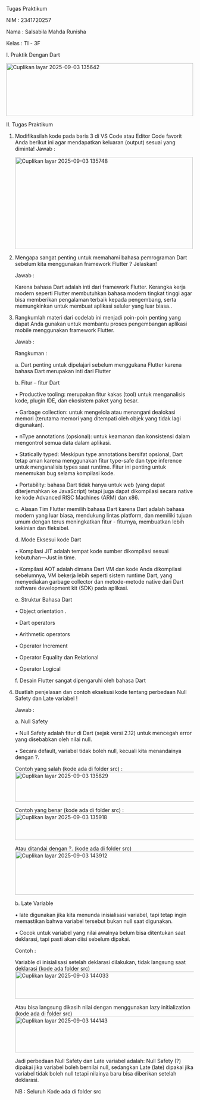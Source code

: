 Tugas Praktikum 

NIM : 2341720257

Nama : Salsabila Mahda Runisha

Kelas : TI - 3F 

I.	Praktik Dengan Dart

<img width="502" height="142" alt="Cuplikan layar 2025-09-03 135642" src="https://github.com/user-attachments/assets/c4deb6e4-dfbf-4f3d-9da8-f93cb5721b4a" />


II.	Tugas Praktikum
1.	Modifikasilah kode pada baris 3 di VS Code atau Editor Code favorit Anda berikut ini agar mendapatkan keluaran (output) sesuai yang diminta!
	Jawab :
	
	<img width="477" height="247" alt="Cuplikan layar 2025-09-03 135748" src="https://github.com/user-attachments/assets/265d1b33-4fe0-44a2-a260-7977cc42c9d2" />

3.	Mengapa sangat penting untuk memahami bahasa pemrograman Dart sebelum kita menggunakan framework Flutter ? Jelaskan!

	Jawab : 
	
	Karena bahasa Dart adalah inti dari framework Flutter. Kerangka kerja modern seperti Flutter membutuhkan bahasa modern tingkat tinggi agar bisa memberikan pengalaman terbaik kepada pengembang, serta memungkinkan untuk membuat aplikasi seluler yang luar biasa.. 

3.	Rangkumlah materi dari codelab ini menjadi poin-poin penting yang dapat Anda gunakan untuk membantu proses pengembangan aplikasi mobile menggunakan framework Flutter.
   
	Jawab :
	
	Rangkuman :
	
	a.	Dart penting untuk dipelajari sebelum menggukana Flutter karena bahasa Dart merupakan inti dari Flutter
	
	b.	Fitur – fitur Dart
	
	•	Productive tooling: merupakan fitur kakas (tool) untuk menganalisis kode, plugin IDE, dan ekosistem paket yang besar.
	
	•	Garbage collection: untuk mengelola atau menangani dealokasi memori (terutama memori yang ditempati oleh objek yang tidak lagi digunakan).
	
	•	nType annotations (opsional): untuk keamanan dan konsistensi dalam mengontrol semua data dalam aplikasi.
	
	•	Statically typed: Meskipun type annotations bersifat opsional, Dart tetap aman karena menggunakan fitur type-safe dan type inference untuk menganalisis types saat runtime. Fitur ini penting untuk menemukan bug selama kompilasi kode.

	•	Portability: bahasa Dart tidak hanya untuk web (yang dapat diterjemahkan ke JavaScript) tetapi juga dapat dikompilasi secara native ke kode Advanced RISC Machines (ARM) dan x86.
	
	c.	Alasan Tim Flutter memilih bahasa Dart karena Dart adalah bahasa modern yang luar biasa, mendukung lintas platform, dan memiliki tujuan umum dengan terus meningkatkan fitur - fiturnya, membuatkan lebih kekinian dan fleksibel.
	
	d.	Mode Eksesui kode Dart
	
	•	Kompilasi JIT adalah tempat kode sumber dikompilasi sesuai kebutuhan—Just in time.
	
	•	Kompilasi AOT adalah dimana Dart VM dan kode Anda dikompilasi sebelumnya, VM bekerja lebih seperti sistem runtime Dart, yang menyediakan garbage collector dan metode-metode native dari Dart software development kit (SDK) pada aplikasi. 
	
	e.	Struktur Bahasa Dart
	
	•	Object orientation . 
	
	•	Dart operators

	•	Arithmetic operators
	
	•	Operator Increment
	
	•	Operator Equality dan Relational
	
	•	Operator Logical
	
	f.	Desain Flutter sangat dipengaruhi oleh bahasa Dart
	

4.	Buatlah penjelasan dan contoh eksekusi kode tentang perbedaan Null Safety dan Late variabel !
   
	Jawab : 
	
	a.	Null Safety
	
	•	Null Safety adalah fitur di Dart (sejak versi 2.12) untuk mencegah error yang disebabkan oleh nilai null.
	
	•	Secara default, variabel tidak boleh null, kecuali kita menandainya dengan ?.
	
	Contoh yang salah (kode ada di folder src) :
		<img width="908" height="80" alt="Cuplikan layar 2025-09-03 135829" src="https://github.com/user-attachments/assets/490d51a2-9bdb-46be-8f06-61e45ce86067" />

	
	Contoh yang benar (kode ada di folder src) :
		<img width="488" height="72" alt="Cuplikan layar 2025-09-03 135918" src="https://github.com/user-attachments/assets/6388046f-114b-453d-a2dd-3d0b9e0e3e28" />

	 
	Atau ditandai dengan ?. (kode ada di folder src) 
		<img width="712" height="116" alt="Cuplikan layar 2025-09-03 143912" src="https://github.com/user-attachments/assets/d378767a-661c-47c5-9755-6f0384117a06" />

	
	b.	Late Variable
	
	•	late digunakan jika kita menunda inisialisasi variabel, tapi tetap ingin memastikan bahwa variabel tersebut bukan null saat digunakan.
	
	•	Cocok untuk variabel yang nilai awalnya belum bisa ditentukan saat deklarasi, tapi pasti akan diisi sebelum dipakai.
	
	Contoh :

	Variable di inisialisasi setelah deklarasi dilakukan, tidak langsung saat deklarasi (kode ada folder src) 
		<img width="721" height="73" alt="Cuplikan layar 2025-09-03 144033" src="https://github.com/user-attachments/assets/1878306d-0b55-45c8-9666-ac4554457de7" />

	
	Atau bisa langsung dikasih nilai dengan menggunakan lazy initialization (kode ada di folder src)
		<img width="721" height="96" alt="Cuplikan layar 2025-09-03 144143" src="https://github.com/user-attachments/assets/5b2cc4a7-aff7-4f0e-9b0c-4ad732465270" />


	Jadi perbedaan Null Safety dan Late variabel adalah: Null Safety (?) dipakai jika variabel boleh bernilai null, 
	sedangkan Late (late) dipakai jika variabel tidak boleh null tetapi nilainya baru bisa diberikan setelah deklarasi.
	
	NB : Seluruh Kode ada di folder src
			
			
